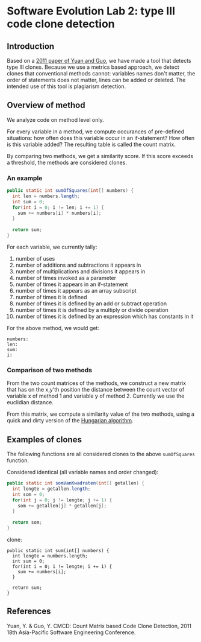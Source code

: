 # Software Evolution Lab 2: type III code clone detection

## Introduction

Based on a [2011 paper of Yuan and Guo](#References), we have made a tool that detects type III clones.
Because we use a metrics based approach, we detect clones that conventional methods cannot: variables names don't matter,
the order of statements does not matter, lines can be added or deleted. The intended use of this tool is plagiarism detection.

## Overview of method

We analyze code on method level only.

For every variable in a method, we compute occurances of pre-defined
situations: how often does this variable occur in an if-statement? How often is this variable added?
The resulting table is called the count matrix.

By comparing two methods, we get a similarity score. If this score exceeds a threshold, the methods are considered clones.

### An example

```java
public static int sumOfSquares(int[] numbers) {
  int len = numbers.length;
  int sum = 0;
  for(int i = 0; i != len; i += 1) {
    sum += numbers[i] * numbers[i];
  }
  
  return sum;
}
```

For each variable, we currently tally:

1. number of uses
2. number of additions and subtractions it appears in
3. number of multiplications and divisions it appears in
4. number of times invoked as a parameter
5. number of times it appears in an if-statement
6. number of times it appears as an array subscript
7. number of times it is defined
8. number of times it is defined by an add or subtract operation
9. number of times it is defined by a multiply or divide operation
10. number of times it is defined by an expression which has constants in it

For the above method, we would get:

```
numbers:
len:
sum:
i:
```

### Comparison of two methods
From the two count matrices of the methods, we construct a new matrix that
has on the x,y'th position the distance between the count vector of variable x of method 1 and variable y of method 2.
Currently we use the euclidian distance.

From this matrix, we compute a similarity value of the two methods, using a quick and dirty version of the [Hungarian algorithm](http://en.wikipedia.org/wiki/Hungarian_algorithm).

## Examples of clones
The following functions are all considered clones to the above `sumOfSquares` function.

Considered identical (all variable names and order changed):

```java
public static int somVanKwadraten(int[] getallen) {
  int lengte = getallen.length;
  int som = 0;
  for(int j = 0; j != lengte; j += 1) {
    som += getallen[j] * getallen[j];
  }
  
  return som;
}  
```

clone:

```
public static int sum(int[] numbers) {
  int lengte = numbers.length;
  int sum = 0;
  for(int i = 0; i != lengte; i += 1) {
    sum += numbers[i];
  }
  
  return sum;
}
```

## References

Yuan, Y. & Guo, Y. CMCD: Count Matrix based Code Clone Detection, 2011 18th Asia-Pacific Software Engineering Conference.
